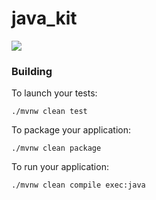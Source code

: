 # java_kit

![](https://img.shields.io/badge/vert.x-4.0.0.Beta1-purple.svg)

### Building

To launch your tests:
```
./mvnw clean test
```

To package your application:
```
./mvnw clean package
```

To run your application:
```
./mvnw clean compile exec:java
```
